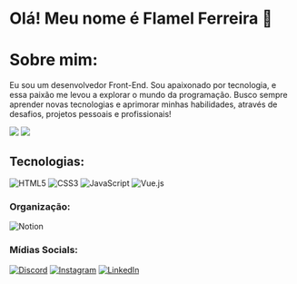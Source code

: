 # Olá! Meu nome é Flamel Ferreira 👋

# Sobre mim:
Eu sou um desenvolvedor Front-End. Sou apaixonado por tecnologia, e essa paixão me levou a explorar o mundo da programação. Busco sempre aprender novas tecnologias e aprimorar minhas habilidades, através de desafios, projetos pessoais e profissionais!

![](https://github-readme-stats.vercel.app/api?username=Flamel-Ferreira&theme=dark&hide_border=true&include_all_commits=false&count_private=true)
![](https://github-readme-stats.vercel.app/api/top-langs/?username=Flamel-Ferreira&theme=dark&hide_border=true&include_all_commits=false&count_private=true&layout=compact)


## Tecnologias:

![HTML5](https://img.shields.io/badge/html5-%23E34F26.svg?style=for-the-badge&logo=html5&logoColor=white) 
![CSS3](https://img.shields.io/badge/css3-%231572B6.svg?style=for-the-badge&logo=css3&logoColor=white) 
![JavaScript](https://img.shields.io/badge/javascript-%23323330.svg?style=for-the-badge&logo=javascript&logoColor=%23F7DF1E) 
![Vue.js](https://img.shields.io/badge/vuejs-%2335495e.svg?style=for-the-badge&logo=vuedotjs&logoColor=%234FC08D) 

### Organização:
![Notion](https://img.shields.io/badge/Notion-%23000000.svg?style=for-the-badge&logo=notion&logoColor=white)


### Mídias Socials:
[![Discord](https://img.shields.io/badge/Discord-%237289DA.svg?logo=discord&logoColor=white)](https://discord.gg/FlamelFerreira#4667)
[![Instagram](https://img.shields.io/badge/Instagram-%23E4405F.svg?logo=Instagram&logoColor=white)](https://instagram.com/https://www.instagram.com/flamelferreira/) 
[![LinkedIn](https://img.shields.io/badge/LinkedIn-%230077B5.svg?logo=linkedin&logoColor=white)](https://linkedin.com/in/https://www.linkedin.com/in/flamel-ferreira-2b9562150/) 
